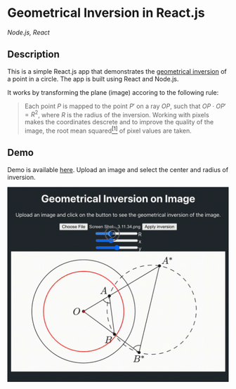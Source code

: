 # Geometrical Inversion in React.js

_Node.js, React_

## Description

This is a simple React.js app that demonstrates the [geometrical inversion](https://en.wikipedia.org/wiki/Inversive_geometry) of a point in a circle. The app is built using React and Node.js.

It works by transforming the plane (image) accoring to the following rule:

> Each point $P$ is mapped to the point $P'$ on a ray $OP$, such that $OP \cdot OP' = R^2$, where $R$ is the radius of the inversion.
> Working with pixels makes the coordinates descrete and to improve the quality of the image, the root mean squared[$^{[1]}$](https://www.youtube.com/watch?v=LKnqECcg6Gw&ab_channel=minutephysics) of pixel values are taken.

## Demo

Demo is available [here](https://nomomon.github.io/inversion-geometry). Upload an image and select the center and radius of inversion.

![demonstration](./demo.gif)
